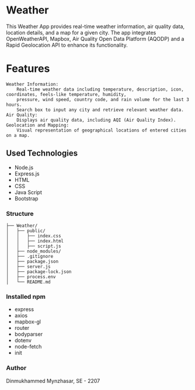 # Weather

This Weather App provides real-time weather information, air quality data, location details, and a map for a given city.
The app integrates OpenWeatherAPI, Mapbox, Air Quality Open Data Platform (AQODP) and a Rapid Geolocation API to enhance its functionality.

# Features
    Weather Information:
        Real-time weather data including temperature, description, icon, coordinates, feels-like temperature, humidity,
        pressure, wind speed, country code, and rain volume for the last 3 hours.
        Search box to input any city and retrieve relevant weather data.
    Air Quality:
        Displays air quality data, including AQI (Air Quality Index).
    Geolocation and Mapping:
        Visual representation of geographical locations of entered cities on a map.

## Used Technologies
 - Node.js
 - Express.js
 - HTML
 - CSS
 - Java Script
 - Bootstrap

### Structure
```
├── Weather/
│   ├── public/
│   │   ├── index.css
│   │   ├── index.html
│   │   ├── script.js
│   ├── node_modules/
│   ├── .gitignore
│   ├── package.json
│   ├── server.js
│   ├── package-lock.json
│   ├── process.env
│   └── README.md
```

    
### Installed npm
 - express
 - axios
 - mapbox-gl
 - router
 - bodyparser
 - dotenv
 - node-fetch
 - init

### Author
Dinmukhammed Mynzhasar, SE - 2207


